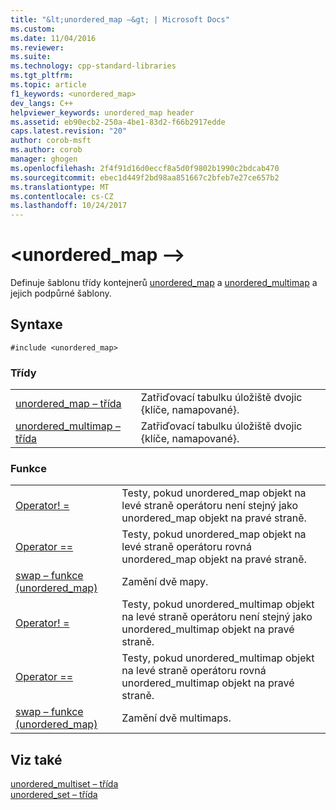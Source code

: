 ```yaml
---
title: "&lt;unordered_map –&gt; | Microsoft Docs"
ms.custom: 
ms.date: 11/04/2016
ms.reviewer: 
ms.suite: 
ms.technology: cpp-standard-libraries
ms.tgt_pltfrm: 
ms.topic: article
f1_keywords: <unordered_map>
dev_langs: C++
helpviewer_keywords: unordered_map header
ms.assetid: eb90ecb2-250a-4be1-83d2-f66b2917edde
caps.latest.revision: "20"
author: corob-msft
ms.author: corob
manager: ghogen
ms.openlocfilehash: 2f4f91d16d0eccf8a5d0f9802b1990c2bdcab470
ms.sourcegitcommit: ebec1d449f2bd98aa851667c2bfeb7e27ce657b2
ms.translationtype: MT
ms.contentlocale: cs-CZ
ms.lasthandoff: 10/24/2017
---
```

# <a name="ltunorderedmapgt"></a>&lt;unordered_map –&gt;
Definuje šablonu třídy kontejnerů [unordered_map](../standard-library/unordered-map-class.md) a [unordered_multimap](../standard-library/unordered-multimap-class.md) a jejich podpůrné šablony.  
  
## <a name="syntax"></a>Syntaxe  
  
```  
#include <unordered_map>  
```  
  
### <a name="classes"></a>Třídy  
  
|||  
|-|-|  
|[unordered_map – třída](../standard-library/unordered-map-class.md)|Zatřiďovací tabulku úložiště dvojic {klíče, namapované}.|  
|[unordered_multimap – třída](../standard-library/unordered-multimap-class.md)|Zatřiďovací tabulku úložiště dvojic {klíče, namapované}.|  
  
### <a name="functions"></a>Funkce  
  
|||  
|-|-|  
|[Operator! =](../standard-library/unordered-map-operators.md#op_neq)|Testy, pokud unordered_map objekt na levé straně operátoru není stejný jako unordered_map objekt na pravé straně.|  
|[Operator ==](../standard-library/unordered-map-operators.md#op_eq_eq)|Testy, pokud unordered_map objekt na levé straně operátoru rovná unordered_map objekt na pravé straně.|  
|[swap – funkce (unordered_map)](../standard-library/unordered-map-functions.md#swap)|Zamění dvě mapy.|  
|[Operator! =](../standard-library/unordered-map-operators.md#op_neq)|Testy, pokud unordered_multimap objekt na levé straně operátoru není stejný jako unordered_multimap objekt na pravé straně.|  
|[Operator ==](../standard-library/unordered-map-operators.md#op_eq_eq)|Testy, pokud unordered_multimap objekt na levé straně operátoru rovná unordered_multimap objekt na pravé straně.|  
|[swap – funkce (unordered_map)](../standard-library/unordered-map-functions.md#swap)|Zamění dvě multimaps.|  
  
## <a name="see-also"></a>Viz také  
 [unordered_multiset – třída](../standard-library/unordered-multiset-class.md)   
 [unordered_set – třída](../standard-library/unordered-set-class.md)
